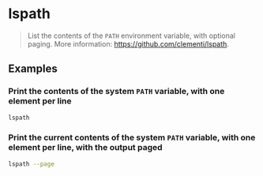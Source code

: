 # lspath

> List the contents of the `PATH` environment variable, with optional paging. More information: <https://github.com/clementi/lspath>.

## Examples

### Print the contents of the system `PATH` variable, with one element per line

```bash
lspath
```

### Print the current contents of the system `PATH` variable, with one element per line, with the output paged

```bash
lspath --page
```
